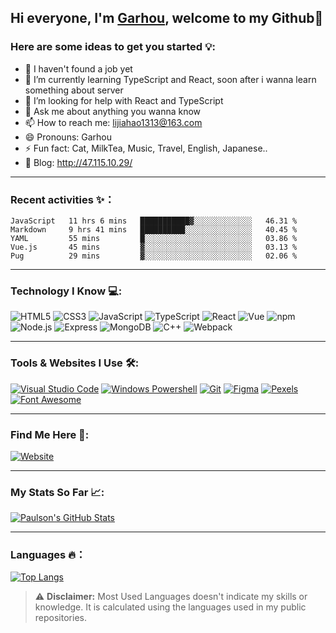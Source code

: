 ## Hi everyone, I'm [Garhou](https://github.com/Garhou1313/), welcome to my Github👋 

### Here are some ideas to get you started 💡:

- 🔭 I haven't found a job yet
- 🌱 I’m currently learning TypeScript and React, soon after i wanna learn something about server
- 🤔 I’m looking for help with React and TypeScript
- 💬 Ask me about anything you wanna know
- 📫 How to reach me: lijiahao1313@163.com
- 😄 Pronouns: Garhou
- ⚡ Fun fact: Cat, MilkTea, Music, Travel, English, Japanese..
- 💖 Blog: http://47.115.10.29/

-----------------------------------------

### Recent activities ✨：

<!--START_SECTION:waka-->
```text
JavaScript   11 hrs 6 mins   ███████████▓░░░░░░░░░░░░░   46.31 % 
Markdown     9 hrs 41 mins   ██████████░░░░░░░░░░░░░░░   40.45 % 
YAML         55 mins         █░░░░░░░░░░░░░░░░░░░░░░░░   03.86 % 
Vue.js       45 mins         ▓░░░░░░░░░░░░░░░░░░░░░░░░   03.13 % 
Pug          29 mins         ▓░░░░░░░░░░░░░░░░░░░░░░░░   02.06 % 
```
<!--END_SECTION:waka-->

-----------------------------------------

### Technology I Know 💻:

![HTML5](https://img.shields.io/badge/HTML5-Expert-d1d1d1?style=for-the-badge&logo=HTML5&labelColor=E34F26&logoColor=white) ![CSS3](https://img.shields.io/badge/CSS3-Expert-d1d1d1?style=for-the-badge&logo=CSS3&labelColor=1572B6&logoColor=white) ![JavaScript](https://img.shields.io/badge/JavaScript-Intermediate-d1d1d1?style=for-the-badge&logo=JavaScript&labelColor=F7DF1E&logoColor=white) ![TypeScript](https://img.shields.io/badge/TypeScript-Intermediate-d1d1d1?style=for-the-badge&logo=TypeScript&labelColor=3178C6&logoColor=white) ![React](https://img.shields.io/badge/React-Basic-d1d1d1?style=for-the-badge&logo=React&labelColor=61DAFB&logoColor=white) ![Vue](https://img.shields.io/badge/Vue-Intermediate-d1d1d1?style=for-the-badge&logo=Vue&labelColor=4FC08D&logoColor=white) ![npm](https://img.shields.io/badge/npm-Expert-d1d1d1?style=for-the-badge&logo=NPM&labelColor=CB3837&logoColor=white) ![Node.js](https://img.shields.io/badge/Node.js-Basic-d1d1d1?style=for-the-badge&logo=Node.js&labelColor=339933&logoColor=white) ![Express](https://img.shields.io/badge/Express-Basic-d1d1d1?style=for-the-badge&logo=Express&labelColor=000000&logoColor=white) ![MongoDB](https://img.shields.io/badge/MongoDB-Basic-d1d1d1?style=for-the-badge&logo=MongoDB&labelColor=47A248&logoColor=white) ![C++](https://img.shields.io/badge/C++-Intermediate-d1d1d1?style=for-the-badge&logo=C++&labelColor=00599C&logoColor=white) ![Webpack](https://img.shields.io/badge/Webpack-Intermediate-d1d1d1?style=for-the-badge&logo=Webpack&labelColor=8DD6F9&logoColor=white) 

-----------------------------------------

### Tools & Websites I Use 🛠️:

[![Visual Studio Code](https://img.shields.io/badge/Visual%20Studio%20Code-Code%20Editor-d1d1d1?style=for-the-badge&logo=Visual-Studio-Code&labelColor=007ACC&logoColor=white)](https://code.visualstudio.com/) [![Windows Powershell](https://img.shields.io/badge/Windows_Powershell-Command_Line_Interface-d1d1d1?style=for-the-badge&logo=Powershell&labelColor=5391FE&logoColor=white)](https://docs.microsoft.com/en-us/powershell/) [![Git](https://img.shields.io/badge/Git-Version%20Control-d1d1d1?style=for-the-badge&logo=Git&labelColor=F05032&logoColor=white)](https://git-scm.com/) [![Figma](https://img.shields.io/badge/Figma-Design%20Prototypes-d1d1d1?style=for-the-badge&logo=Figma&labelColor=F24E1E&logoColor=white)](https://www.figma.com/) [![Pexels](https://img.shields.io/badge/Pexels-Free%20HD%20Images-d1d1d1?style=for-the-badge&logo=Pexels&labelColor=05A081&logoColor=white)](https://www.pexels.com/) [![Font Awesome](https://img.shields.io/badge/Font%20Awesome-Icons-d1d1d1?style=for-the-badge&logo=Font-Awesome&labelColor=339AF0&logoColor=white)](https://fontawesome.com/)

-----------------------------------------

### Find Me Here 🧐:

[![Website](https://img.shields.io/badge/Website-Garhou-d1d1d1?style=for-the-badge&labelColor=blueviolet)](http://47.115.10.29/) 

-----------------------------------------

### My Stats So Far 📈:

[![Paulson's GitHub Stats](https://github-readme-stats.vercel.app/api?username=Garhou1313&count_private=true&show_icons=true&theme=algolia&include_all_commits=true&custom_title=My%20GitHub%20Stats)](https://github.com/anuraghazra/github-readme-stats)   

-----------------------------------------

### Languages 🔥：

[![Top Langs](https://github-readme-stats.vercel.app/api/top-langs/?username=Garhou1313&layout=compact&theme=algolia)](https://github.com/anuraghazra/github-readme-stats)

> ⚠️ **Disclaimer:** Most Used Languages doesn't indicate my skills or knowledge. It is calculated using the languages used in my public repositories.
